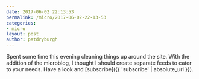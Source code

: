 ```yaml
---
date: 2017-06-02 22:13:53
permalink: /micro/2017-06-02-22-13-53
categories:
- micro
layout: post
author: patdryburgh
---
```


Spent some time this evening cleaning things up around the site. With the addition of the microblog, I thought I should create separate feeds to cater to your needs. Have a look and [subscribe]({{ 'subscribe' | absolute_url }}).